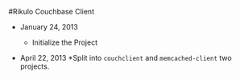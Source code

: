 #Rikulo Couchbase Client 

* January 24, 2013
  * Initialize the Project

* April 22, 2013
  *Split into `couchclient` and `memcached-client` two projects.